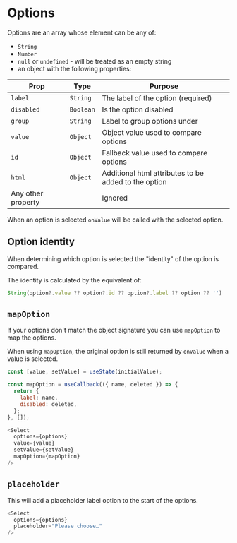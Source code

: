 # Options

Options are an array whose element can be any of:

- `String`
- `Number`
- `null` or `undefined` - will be treated as an empty string
- an object with the following properties:

| Prop               | Type      | Purpose                                              |
| ----               | ----      | ----                                                 |
| `label`            | `String`  | The label of the option (required)                   |
| `disabled`         | `Boolean` | Is the option disabled                               |
| `group`            | `String`  | Label to group options under                         |
| `value`            | `Object`  | Object value used to compare options                 |
| `id`               | `Object`  | Fallback value used to compare options               |
| `html`             | `Object`  | Additional html attributes to be added to the option |
| Any other property |           | Ignored                                              |

When an option is selected `onValue` will be called with the selected option.

## Option identity

When determining which option is selected the "identity" of the option is compared.

The identity is calculated by the equivalent of:

```js
String(option?.value ?? option?.id ?? option?.label ?? option ?? '')
```

## `mapOption`

If your options don't match the object signature you can use `mapOption` to map the options.

When using `mapOption`, the original option is still returned by `onValue` when a value is selected.

```js
const [value, setValue] = useState(initialValue);

const mapOption = useCallback(({ name, deleted }) => {
  return {
    label: name,
    disabled: deleted,
  };
}, []);

<Select
  options={options}
  value={value}
  setValue={setValue}
  mapOption={mapOption}
/>
```

## `placeholder`

This will add a placeholder label option to the start of the options.

```js
<Select
  options={options}
  placeholder="Please choose…"
/>
```
